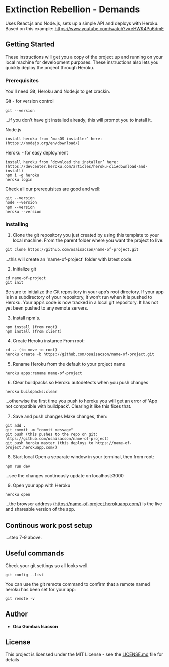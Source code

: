 # Extinction Rebellion - Demands

Uses React.js and Node.js, sets up a simple API and deploys with Heroku.
Based on this example: https://www.youtube.com/watch?v=eHWK4Pu6dmE

## Getting Started

These instructions will get you a copy of the project up and running on your local machine for development purposes. These instructions also lets you quickly deploy the project through Heroku.

### Prerequisites

You'll need Git, Heroku and Node.js to get crackin.

Git - for version control

```
git --version
```

...if you don’t have git installed already, this will prompt you to install it.

Node.js

```
install heroku from ‘masOS installer’ here: (https://nodejs.org/en/download/)
```

Heroku - for easy deployment

```
install heroku from ‘download the installer’ here: (https://devcenter.heroku.com/articles/heroku-cli#download-and-install)
npm i -g heroku
heroku login
```

Check all our prerequisites are good and well:

```
git --version
node --version
npm --version
heroku --version
```

### Installing

1. Clone the git repository you just created by using this template to your local machine.
   From the parent folder where you want the project to live:

```
git clone https://github.com/osaisacson/name-of-project.git
```

...this will create an 'name-of-project' folder with latest code.

2. Initialize git

```
cd name-of-project
git init
```

Be sure to initialize the Git repository in your app’s root directory. If your app is in a subdirectory of your repository, it won’t run when it is pushed to Heroku.
Your app’s code is now tracked in a local git repository. It has not yet been pushed to any remote servers.

3. Install npm's.

```
npm install (from root)
npm install (from client)
```

4. Create Heroku instance
   From root:

```
cd .. (to move to root)
heroku create -b https://github.com/osaisacson/name-of-project.git
```

5. Rename Heroku from the default to your project name

```
heroku apps:rename name-of-project
```

6. Clear buildpacks so Heroku autodetects when you push changes

```
heroku buildpacks:clear
```

...otherwise the first time you push to heroku you will get an error of 'App not compatible with buildpack'. Clearing it like this fixes that.

7. Save and push changes
   Make changes, then:

```
git add .
git commit -m "commit message"
git push (this pushes to the repo on git: https://github.com/osaisacson/name-of-project)
git push heroku master (this deploys to https://name-of-project.herokuapp.com/)
```

8. Start local
   Open a separate window in your terminal, then from root:

```
npm run dev
```

...see the changes continously update on localhost:3000

9. Open your app with Heroku

```
heroku open
```

...the browser address (https://name-of-project.herokuapp.com/) is the live and shareable version of the app.

## Continous work post setup

...step 7-9 above.

## Useful commands

Check your git settings so all looks well.

```
git config --list
```

You can use the git remote command to confirm that a remote named heroku has been set for your app:

```
git remote -v
```

## Author

- **Osa Gambas Isacson**

## License

This project is licensed under the MIT License - see the [LICENSE.md](LICENSE.md) file for details
